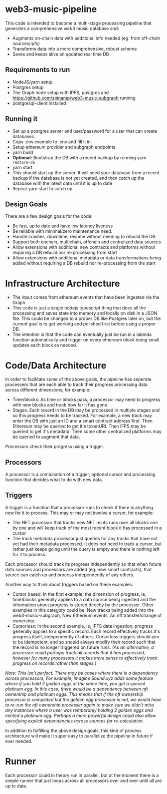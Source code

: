 # web3-music-pipeline

This code is intended to become a multi-stage processing pipeline that generates a comprehensive web3 music database and:
 - Augments on-chain data with additional info needed (eg: from off-chain sources/ipfs)
 - Transforms data into a more comprehensive, robust schema
 - Saves and keeps alive an updated real time DB

## Requirements to run
 - NodeJS/yarn setup
 - Postgres setup
 - The Graph node setup with IPFS, postgres and https://github.com/spinamp/web3-music-subgraph running
 - postgresql-client installed

## Running it
 - Set up a postgres server and user/password for a user that can create databases.
 - Copy .env.example to .env and fill it in.
 - Setup ethereum provider and subgraph endpoints
 - yarn build
 - **Optional:** Bootstrap the DB with a recent backup by running ```yarn restore-db```
 - yarn start
 - This should start up the server. It will seed your database from a recent backup if the database is not yet created, and then catch up the database with the latest data until it is up to date
 - Repeat yarn start to catch up

## Design Goals
There are a few design goals for the code:
 - Be fast, up to date and have low latency liveness
 - Be reliable with minimal/zero maintenance need.
 - Handle crashes, downtime, resume without needing to rebuild the DB
 - Support both onchain, multichain, offchain and centralized data sources
 - Allow extensions with additional new contracts and platforms without requiring a DB rebuild nor re-processing from start
 - Allow extensions with additional metadata or data transformations being added without requiring a DB rebuild nor re-processing from the start

# Infrastructure Architecture
 - The input comes from ethereum events that have been ingested via the Graph
 - This code is just a single nodejs typescript thing that does all the processing and saves state into memory and locally on disk in a JSON file. This could be changed to a proper DB like Postgres later on, but the current goal is to get working and polished first before using a proper DB.
 - The intention is that the code can eventually just be run in a labmda function automatically and trigger on every ethereum block doing small updates each block as needed.

# Code/Data Architecture

In order to facilitate some of the above goals, the pipeline has seperate processers that are each able to track their progress processing data across different dimensions, for example:
 - Time/blocks: As time or blocks pass, a processor may need to progress with new blocks and track how far it has gone.
 - Stages: Each record in the DB may be processed in multiple stages and so this progress needs to be tracked. For example, a new track may enter the DB with just an ID and a smart contract address first. Then Ethereum may be queried to get it's tokenURI. Then IFPS may be queried to get it's metadata. Then some other centralized platforms may be queried to augment that data.

Processors check their progress using a trigger.

## Processors
A processor is a combination of a trigger, optional cursor and processing function that decides what to do with new data.

## Triggers
A trigger is a function that a processor runs to check if there is anything new for it to process. This may or may not involve a cursor, for example:
 - The NFT processor that tracks new NFT mints runs over all blocks one by one and will keep track of the most recent block it has processed in a cursor
 - The track metadata processor just queries for any tracks that have not yet had their metadata processed. It does not need to track a cursor, but rather just keeps going until the query is empty and there is nothing left for it to process.

Each processor should track its progress independently so that when future data sources and processors are added (eg: new smart contracts), that source can catch up and process independently of any others.

Another way to think about triggers based on these examples:
 - Cursor based: In the first example, the dimension of progress, ie, time/blocks generally applies to a data source being ingested and the information about progress is stored directly by the processor. Other examples in this category could be: New tracks being added into the web3-music-subgraph, New Ethereum events, An nft transfer/change of ownership.
 - Cursorless: In the second example, ie, IPFS data ingestion, progress generally applies to a specific record. Each record effectively tracks it's progress itself, independently of others. Cursorless triggers should aim to be idempotent, and so should always modify their record such that the record is no longer triggered on future runs. *(As an alternative, a processor could perhaps track all records that it has processed, however for many processors it makes more sense to effectively track progress on records rather than stages.)*

*Note: This isn't perfect. There may be cases where there is a dependency across processors, For example, imagine Sound.xyz adds some feature where if you hold 2 golden eggs at the same time, you get a special platinum egg. In this case, there would be a dependency between nft ownership and platinum eggs. This means that if the nft ownership processor is completed but the golden egg processor is not, we would have to re-run the nft ownership processer again to make sure we didn't miss any instances where a user was temporarily holding 2 golden eggs and minted a platinum egg. Perhaps a more powerful design could also allow specifying explicit dependencies across sources for re-calculation.*

In addition to fulfilling the above design goals, this kind of process architecture will make it super easy to parallelize the pipeline in future if ever needed.

# Runner
Each processor could in theory run in parallel, but at the moment there is a simple runner that just loops across all processors over and over until all are up to date.
